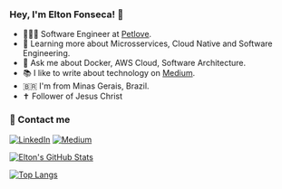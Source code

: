 ### Hey, I'm Elton Fonseca! 👋

- 👨🏻‍💻 Software Engineer at [Petlove](https://github.com/petlove).
- 🌱 Learning more about Microsservices, Cloud Native and Software Engineering.
- 💬 Ask me about Docker, AWS Cloud, Software Architecture.
- 📚 I like to write about technology on [Medium](https://eltonjuniorfonseca.medium.com/).
- 🇧🇷 I'm from Minas Gerais, Brazil.
- :latin_cross: Follower of Jesus Christ

### 🤙 Contact me

<a href="https://www.linkedin.com/in/elton-fonseca-6b4692b3/"><img alt="LinkedIn" src="https://img.shields.io/badge/LinkedIn-0077B5?style=for-the-badge&logo=linkedin&logoColor=white"></a>
<a href="https://eltonjuniorfonseca.medium.com/"><img alt="Medium" src="https://img.shields.io/badge/Medium-12100E?style=for-the-badge&logo=medium&logoColor=white"></a>

[![Elton's GitHub Stats](https://github-readme-stats.vercel.app/api?username=eltonfonseca&show_icons=true&count_private=true&theme=tokyonight)](https://github.com/eltonfonseca)

[![Top Langs](https://github-readme-stats.vercel.app/api/top-langs/?username=eltonfonseca&layout=compact)](https://github.com/anuraghazra/github-readme-stats)
